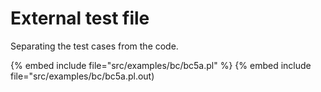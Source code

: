 # External test file


Separating the test cases from the code.

{% embed include file="src/examples/bc/bc5a.pl" %}
{% embed include file="src/examples/bc/bc5a.pl.out)



